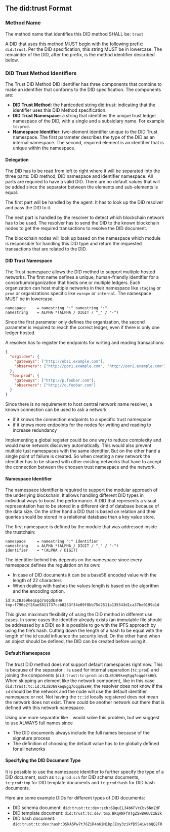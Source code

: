 ## The did:trust Format

### Method Name

The method name that identifies this DID method SHALL be: `trust`

A DID that uses this method MUST begin with the following prefix: `did:trust`. Per the DID specification, this string MUST be in lowercase. The remainder of the DID, after the prefix, is the method identifier described below.

### DID Trust Method Identifiers

The Trust DID Method DID identifier has three components that combine to make an identifier that conforms to the DID specification. The components are:

- **DID Trust Method**: the hardcoded string did:trust: indicating that the identifier uses this DID Method specification.
- **DID Trust Namespace**: a string that identifies the unique trust ledger namespace of the DID, with a single and a subsidiary name. For example `tc:prod`.
- **Namespace Identifier**: two-element identifier unique to the DID Trust namespace. The first parameter describes the type of the DID as an internal namespace. The second, required element is an identifier that is unique within the namespace.

#### Delegation

The DID has to be read from left to right where it will be separated into the three parts: DID method, DID namespace and identifier namespace. All parts are required to have a valid DID. There are no default values that will be added since the separator between the elements and sub-elements is equal.

The first part will be handled by the agent. It has to look up the DID resolver and pass the DID to it.

The next part is handled by the resolver to detect which blockchain network has to be used. The resolver has to send the DID to the known blockchain nodes to get the required transactions to resolve the DID document.

The blockchain nodes will look up based on the namespace which module is responsible for handling this DID type and return the requested transactions that are related to the DID.

#### DID Trust Namespace

The Trust namespace allows the DID method to support multiple hosted networks. The first name defines a unique, human-friendly identifier for a consortium/organization that hosts one or multiple ledgers. Each organization can host multiple networks in their namespace like `staging` or `prod` or organizations specific like `europe` or `internal`. The namespace MUST be in lowercase.

```
namespace     = namestring ":" namestring ":"
namestring    = ALPHA *(ALPHA / DIGIT / "_" / "-")
```

Since the first parameter only defines the organization, the second parameter is required to reach the correct ledger, even if there is only one ledger hosted.

A resolver has to register the endpoints for writing and reading transactions:

```json
{
  "org1:dev": {
    "gateways": ["http://obs1.example.com"],
    "observers": ["http://por1.example.com", "http://por2.example.com"]
  },
  "foo:prod": {
    "gateways": ["http://p.foobar.com"],
    "observers": ["http://o.foobar.com"]
  }
}
```

Since there is no requirement to host central network name resolver, a known connection can be used to ask a network

- if it knows the connection endpoints to a specific trust namespace
- if it knows more endpoints for the nodes for writing and reading to increase redundancy

Implementing a global register could be one way to reduce complexity and would make network discovery automatically. This would also prevent multiple tust namespaces with the same identifier. But on the other hand a single point of failure is created. So when creating a new network the identifier has to be shared with other existing networks that have to accept the connection between the choosen trust namespace and the network.

#### Namespace Identifier

The namespace identifier is required to support the modular approach of the underlying blockchain. It allows handling different DID types in individual ways to boost the performance. A DID that represents a visual representation has to be stored in a different kind of database because of the data size. On the other hand a DID that is based on relation and their queries should be stored in a relational database than a key value store.

The first namespace is defined by the module that was addressed inside the trustchain:

```
namespace     = namestring ":" identifier
namestring    = ALPHA *(ALPHA / DIGIT / "_" / "-")
identifier    = *(ALPHA / DIGIT)
```

The identifier behind this depends on the namespace since every namespace defines the regulation on its own:

- In case of DID documents it can be a base58 encoded value with the length of 22 characters
- When dealing with hashes the values length is based on the algorithm and the encoding option.

```
id:XLzBJ69keqEgq7oqqdEsHW
tmp:f796e2f28ae5811737ccb8233f34e09f8bb75d2511a135543d1ca37be0199a1d
```

This gives maximum flexibility of using the DID method in different use cases. In some cases the identifier already exists (an immutable file should be addressed by a DID) so it is possible to go with the IPFS approach by using the file’s hash. Cutting down the length of a hash to be equal with the length of the id could influence the security level. On the other hand when an object should be defined, the DID can be created before using it.

#### Default Namespaces

The trust DID method does not support default namespaces right now. This is because of the separator `:` is used for internal separation (`tc:prod`) and joining the components (`did:trust:tc:prod:id:XLzBJ69keqEgq7oqqdEsHW`). When skipping an element like the network component, like in this case `did:trust:tc:id:XLzBJ69keqEgq7oqqdEsHW`, the resolver does not know if the `id` should be the network and the node will use the default identifier namespace or not. Not having the `tc:id` locally registered does not mean the network does not exist. There could be another network out there that is defined with this network namespace.

Using one more separator like `-` would solve this problem, but we suggest to use ALWAYS full names since

- The DID documents always include the full names because of the signature process
- The definition of choosing the default value has to be globally defined for all networks

#### Specifying the DID Document Type

It is possible to use the namespace identifier to further specify the type of a DID document, such as `tc:prod:sch` for DID schema documents, `tc:prod:tmp` for DID template documents and `tc:prod:hash` for DID hash documents.

Here are some example DIDs for different types of DID documents:

- DID schema document: `did:trust:tc:dev:sch:6BquEL34bKFVcCbv5NmZdF`
- DID template document: `did:trust:tc:dev:tmp:BKqANFfATgZSwBA6UzzE2k`
- DID hash document: `did:trust:tc:dev:hash:DSkA5Pw7t76ZiR4oKiM1kpJExy3zikfD5S4iwsbQQ2FR`
